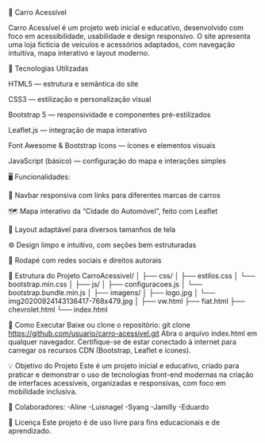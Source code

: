 🚗 Carro Acessível

Carro Acessível é um projeto web inicial e educativo, desenvolvido com foco em acessibilidade, usabilidade e design responsivo. O site apresenta uma loja fictícia de veículos e acessórios adaptados, com navegação intuitiva, mapa interativo e layout moderno.

🧩 Tecnologias Utilizadas

HTML5 — estrutura e semântica do site

CSS3 — estilização e personalização visual

Bootstrap 5 — responsividade e componentes pré-estilizados

Leaflet.js — integração de mapa interativo

Font Awesome & Bootstrap Icons — ícones e elementos visuais

JavaScript (básico) — configuração do mapa e interações simples

🖥️ Funcionalidades:

🧭 Navbar responsiva com links para diferentes marcas de carros

🗺️ Mapa interativo da “Cidade do Automóvel”, feito com Leaflet

📱 Layout adaptável para diversos tamanhos de tela

⚙️ Design limpo e intuitivo, com seções bem estruturadas

💬 Rodapé com redes sociais e direitos autorais

📍 Estrutura do Projeto
CarroAcessivel/
│
├── css/
│   ├── estilos.css
│   └── bootstrap.min.css
│
├── js/
│   ├── configuracoes.js
│   └── bootstrap.bundle.min.js
│
├── imagens/
│   ├── logo.jpg
│   └── img20200924143136417-768x479.jpg
│
├── vw.html
├── fiat.html
├── chevrolet.html
└── index.html

🚀 Como Executar
Baixe ou clone o repositório:
git clone https://github.com/usuario/carro-acessivel.git
Abra o arquivo index.html em qualquer navegador.
Certifique-se de estar conectado à internet para carregar os recursos CDN (Bootstrap, Leaflet e ícones).

💡 Objetivo do Projeto
Este é um projeto inicial e educativo, criado para praticar e demonstrar o uso de tecnologias front-end modernas na criação de interfaces acessíveis, organizadas e responsivas, com foco em mobilidade inclusiva.

👥 Colaboradores:
-Aline
-Luisnagel
-Syang
-Jamilly
-Eduardo

📜 Licença
Este projeto é de uso livre para fins educacionais e de aprendizado.

